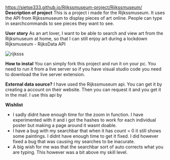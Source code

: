 https://sietse333.github.io/Rijkssmuseum-project/Rijkssmuseum/
**Description of project**
This is a project i made for the Rijkssmuseum. It uses the API from Rijkssmuseum to display pieces of art online. People can type in searchcommands to see pieces they want to see. 

**User story**
As an art lover, I want to be able to search and view art from the Rijksmuseum at home, so that I can still enjoy art during a lockdown Rijksmuseum - RijksData API

![rijksss](https://user-images.githubusercontent.com/43068118/157021337-6b43c6b4-da2e-493e-ba21-d9b82de603ea.png)

**How to instal**
You can simply fork this project and run it on your pc. You need to run it from a live server so if you have visual studio code you need to download the live server extension. 

**External data source?**
I have used the Rijkssmuseum api. You can get it by creating a account on their website. Then you can request it and you get it in the mail. I use this api by

**Wishlist**
- I sadly didnt have enough time for the zoom in function. I have experimented with it and i got the hashes to work for each individual poster but making a page around it wasnt doable.
- I have a bug with my searchbar that when it has count = 0 it still shows some paintings. I didnt have enough time to get it fixed. I did however fixed a bug that was causing my searches to be inacurate.
- A big wish for me was that the searchbar sort of auto corrects what you are typing. This however was a bit above my skill level.
